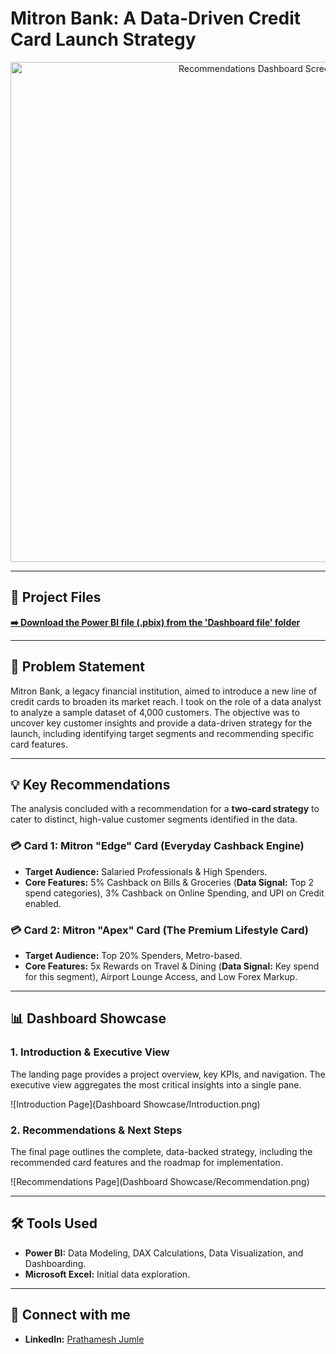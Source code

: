 # Mitron Bank: A Data-Driven Credit Card Launch Strategy

<p align="center">
  <img src="Dashboard Showcase/Recommendation.png" alt="Recommendations Dashboard Screenshot" width="800"/>
</p>

---

## 📂 Project Files
**[➡️ Download the Power BI file (.pbix) from the 'Dashboard file' folder](./Dashboard%20file/Project_bank.pbix)**

---

## 📝 Problem Statement

Mitron Bank, a legacy financial institution, aimed to introduce a new line of credit cards to broaden its market reach. I took on the role of a data analyst to analyze a sample dataset of 4,000 customers. The objective was to uncover key customer insights and provide a data-driven strategy for the launch, including identifying target segments and recommending specific card features.

---

## 💡 Key Recommendations

The analysis concluded with a recommendation for a **two-card strategy** to cater to distinct, high-value customer segments identified in the data.

### 💳 Card 1: Mitron "Edge" Card (Everyday Cashback Engine)
- **Target Audience:** Salaried Professionals & High Spenders.
- **Core Features:** 5% Cashback on Bills & Groceries (**Data Signal:** Top 2 spend categories), 3% Cashback on Online Spending, and UPI on Credit enabled.

### 💳 Card 2: Mitron "Apex" Card (The Premium Lifestyle Card)
- **Target Audience:** Top 20% Spenders, Metro-based.
- **Core Features:** 5x Rewards on Travel & Dining (**Data Signal:** Key spend for this segment), Airport Lounge Access, and Low Forex Markup.

---

## 📊 Dashboard Showcase

### 1. Introduction & Executive View
The landing page provides a project overview, key KPIs, and navigation. The executive view aggregates the most critical insights into a single pane.

![Introduction Page](Dashboard Showcase/Introduction.png)

### 2. Recommendations & Next Steps
The final page outlines the complete, data-backed strategy, including the recommended card features and the roadmap for implementation.

![Recommendations Page](Dashboard Showcase/Recommendation.png)

---

## 🛠️ Tools Used

- **Power BI:** Data Modeling, DAX Calculations, Data Visualization, and Dashboarding.
- **Microsoft Excel:** Initial data exploration.

---

## 🔗 Connect with me

* **LinkedIn:** [Prathamesh Jumle](https://www.linkedin.com/in/prathamesh-jumle-1ba156208/)
